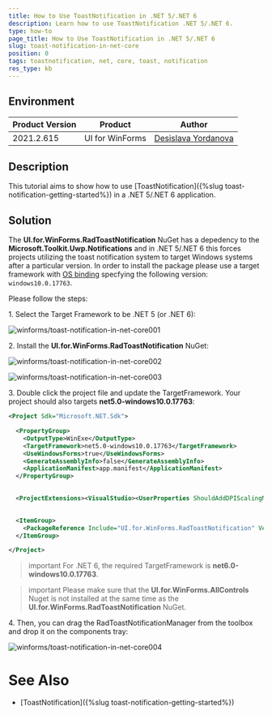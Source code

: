```yaml
---
title: How to Use ToastNotification in .NET 5/.NET 6  
description: Learn how to use ToastNotification .NET 5/.NET 6. 
type: how-to
page_title: How to Use ToastNotification in .NET 5/.NET 6 
slug: toast-notification-in-net-core
position: 0
tags: toastnotification, net, core, toast, notification
res_type: kb
---
```


## Environment
 
|Product Version|Product|Author|
|----|----|----|
|2021.2.615|UI for WinForms|[Desislava Yordanova](https://www.telerik.com/blogs/author/desislava-yordanova)|
 
## Description

This tutorial aims to show how to use [ToastNotification]({%slug toast-notification-getting-started%}) in a .NET 5/.NET 6 application.

## Solution

The **UI.for.WinForms.RadToastNotification** NuGet has a depedency to the **Microsoft.Toolkit.Uwp.Notifications** and in .NET 5/.NET 6 this forces projects utilizing the toast notification system to target Windows systems after a particular version. In order to install the package please use a target framework with [OS binding](https://docs.microsoft.com/en-us/dotnet/standard/frameworks#net-5-os-specific-tfms) specfying the following version: `windows10.0.17763`.

Please follow the steps:

1\. Select the Target Framework to be .NET 5 (or .NET 6):

![winforms/toast-notification-in-net-core001](images/toast-notification-in-net-core001.png) 

2\. Install the **UI.for.WinForms.RadToastNotification** NuGet:

![winforms/toast-notification-in-net-core002](images/toast-notification-in-net-core002.png)

![winforms/toast-notification-in-net-core003](images/toast-notification-in-net-core003.png)
 
3\. Double click the project file and update the TargetFramework. Your project should also targets **net5.0-windows10.0.17763**:

````xml
<Project Sdk="Microsoft.NET.Sdk">

  <PropertyGroup>
    <OutputType>WinExe</OutputType>
    <TargetFramework>net5.0-windows10.0.17763</TargetFramework>
    <UseWindowsForms>true</UseWindowsForms>
    <GenerateAssemblyInfo>false</GenerateAssemblyInfo>
    <ApplicationManifest>app.manifest</ApplicationManifest>
  </PropertyGroup>
  

  <ProjectExtensions><VisualStudio><UserProperties ShouldAddDPIScalingManifest="True" /></VisualStudio></ProjectExtensions>
  

  <ItemGroup>
    <PackageReference Include="UI.for.WinForms.RadToastNotification" Version="2021.2.615" />
  </ItemGroup>   

</Project>

````

>important For .NET 6, the required TargetFramework is **net6.0-windows10.0.17763**.

>important Please make sure that the **UI.for.WinForms.AllControls** Nuget is not installed at the same time as the **UI.for.WinForms.RadToastNotification** NuGet.

4\. Then, you can drag the RadToastNotificationManager from the toolbox and drop it on the components tray:

![winforms/toast-notification-in-net-core004](images/toast-notification-in-net-core004.png)

# See Also

* [ToastNotification]({%slug toast-notification-getting-started%}) 


